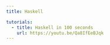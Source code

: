 ```yaml
---
title: Haskell 

tutorials:
  - title: Haskell in 100 seconds 
    url: https://youtu.be/Qa8IfEeBJqk
---
```

